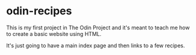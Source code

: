 # odin-recipes

This is my first project in The Odin Project and it's meant to teach me how to create
a basic website using HTML.

It's just going to have a main index page and then links to a few recipes.